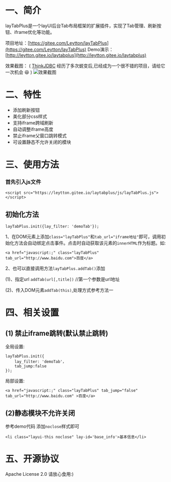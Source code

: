 # 一、简介
layTabPlus是一个layUI后台Tab布局框架的扩展插件，实现了Tab管理、刷新按钮、iframe优化等功能。

项目地址：[https://gitee.com/Leytton/layTabPlus](https://gitee.com/Leytton/layTabPlus)
Demo演示：[http://leytton.gitee.io/laytabplus](http://leytton.gitee.io/laytabplus)

效果截图：
( [ThinkJDBC](https://gitee.com/Leytton/ThinkJD) 经历了多次蜕变后,已经成为一个很不错的项目，请给它一次机会 :laughing: )
![效果截图](https://gitee.com/uploads/images/2018/0527/161730_9b42ef49_890966.png "效果截图.png")

# 二、特性
- 添加刷新按钮
- 美化部分css样式
- 支持iframe跨域刷新
- 自动调整iframe高度
- 禁止iframe父窗口跳转模式
- 可设置静态不允许关闭的模块

# 三、使用方法
### 首先引入js文件
```
<script src="https://leytton.gitee.io/laytabplus/js/layTabPlus.js"></script>
```
## 初始化方法
```
layTabPlus.init({lay_filter: 'demoTab'});
```

1、在DOM元素上添加`class="layTabPlus"`和`tab_url="iframe地址"`即可，调用初始化方法会自动绑定点击事件。点击时自动获取该元素的`innerHTML`作为标题。如:
```
<a href="javascript:;" class="layTabPlus" tab_url="http://www.baidu.com">百度</a>
```


2、也可以直接调用方法`layTabPlus.addTab()`添加

(1)、指定url `addTab(url[,title])` //第一个参数是url地址

(2)、传入DOM元素`addTab(this)`,处理方式参考方法一

# 四、相关设置
## (1) 禁止iframe跳转(默认禁止跳转)
全局设置:

```
layTabPlus.init({
	lay_filter: 'demoTab'，
	tab_jump:false
});
```
局部设置:
```
<a href="javascript:;" class="layTabPlus" tab_jump="false" tab_url="http://www.baidu.com" >百度</a>
```

## (2)静态模块不允许关闭
参考demo代码 添加`noclose`样式即可
```
<li class="layui-this noclose" lay-id='base_info'>基本信息</li>
```

# 五、开源协议
Apache License 2.0 请放心食用:)